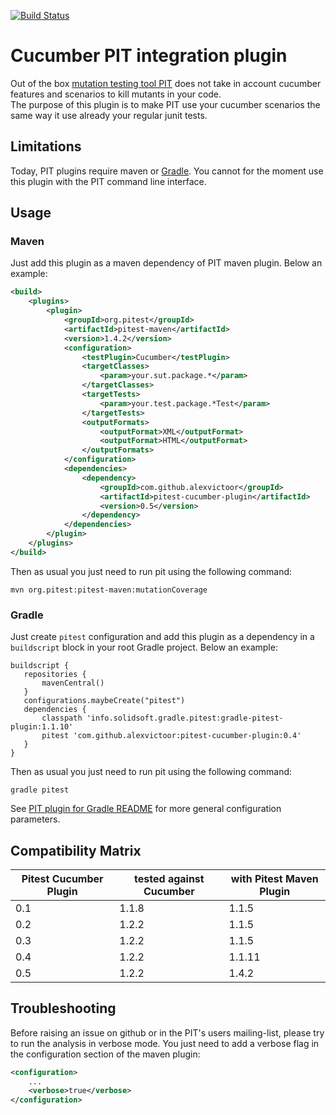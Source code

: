[![Build Status](https://travis-ci.org/alexvictoor/pitest-cucumber-plugin.svg?branch=master)](https://travis-ci.org/alexvictoor/pitest-cucumber-plugin)

Cucumber PIT integration plugin
========================

Out of the box [mutation testing tool PIT](http://pitest.org) does not take in account cucumber features and scenarios to kill mutants in your code.  
The purpose of this plugin is to make PIT use your cucumber scenarios the same way it use already your regular junit tests.

Limitations
------------
Today, PIT plugins require maven or [Gradle](https://github.com/szpak/gradle-pitest-plugin). You cannot for the moment use this plugin with the PIT command line interface.

Usage
------
### Maven

Just add this plugin as a maven dependency of PIT maven plugin. Below an example:

```xml
<build>
	<plugins>
		<plugin>
			<groupId>org.pitest</groupId>
			<artifactId>pitest-maven</artifactId>
			<version>1.4.2</version>
			<configuration>
				<testPlugin>Cucumber</testPlugin>
				<targetClasses>
					<param>your.sut.package.*</param>
				</targetClasses>
				<targetTests>
					<param>your.test.package.*Test</param>
				</targetTests>
				<outputFormats>
                    <outputFormat>XML</outputFormat>
                    <outputFormat>HTML</outputFormat>
				</outputFormats>
			</configuration>
			<dependencies>
				<dependency>
					<groupId>com.github.alexvictoor</groupId>
					<artifactId>pitest-cucumber-plugin</artifactId>
					<version>0.5</version>
				</dependency>
        	</dependencies>
		</plugin>
	</plugins>
</build>

```

Then as usual you just need to run pit using the following command:

    mvn org.pitest:pitest-maven:mutationCoverage

### Gradle

Just create `pitest` configuration and add this plugin as a dependency in a `buildscript` block in your root Gradle project. Below an example:
```
buildscript {
   repositories {
       mavenCentral()
   }
   configurations.maybeCreate("pitest")
   dependencies {
       classpath 'info.solidsoft.gradle.pitest:gradle-pitest-plugin:1.1.10'
       pitest 'com.github.alexvictoor:pitest-cucumber-plugin:0.4'
   }
}
```

Then as usual you just need to run pit using the following command:

    gradle pitest

See [PIT plugin for Gradle README]( https://github.com/szpak/gradle-pitest-plugin) for more general configuration parameters.

Compatibility Matrix
--------------------

| Pitest Cucumber Plugin | tested against Cucumber | with Pitest Maven Plugin |
|--------------------------------|------------------|-------------------------|
| 0.1 | 1.1.8 | 1.1.5  |
| 0.2 | 1.2.2 | 1.1.5  |
| 0.3 | 1.2.2 | 1.1.5  |
| 0.4 | 1.2.2 | 1.1.11 |
| 0.5 | 1.2.2 | 1.4.2  |

Troubleshooting
-----------------
Before raising an issue on github or in the PIT's users mailing-list, please try to run the analysis in verbose mode. You just need to add a verbose flag in the configuration section of the maven plugin:

```xml
<configuration>
	...
	<verbose>true</verbose>
</configuration>
```

